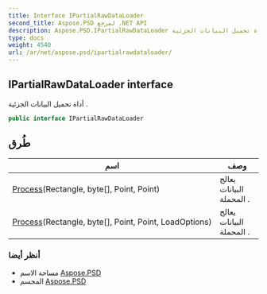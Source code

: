 ```yaml
---
title: Interface IPartialRawDataLoader
second_title: Aspose.PSD لمرجع .NET API
description: Aspose.PSD.IPartialRawDataLoader واجهه المستخدم. أداة تحميل البيانات الجزئية .
type: docs
weight: 4540
url: /ar/net/aspose.psd/ipartialrawdataloader/
---
```

## IPartialRawDataLoader interface

أداة تحميل البيانات الجزئية .

```csharp
public interface IPartialRawDataLoader
```

## طُرق

| اسم | وصف |
| --- | --- |
| [Process](../../aspose.psd/ipartialrawdataloader/process/#process)(Rectangle, byte[], Point, Point) | يعالج البيانات المحملة . |
| [Process](../../aspose.psd/ipartialrawdataloader/process/#process_1)(Rectangle, byte[], Point, Point, LoadOptions) | يعالج البيانات المحملة . |

### أنظر أيضا

* مساحة الاسم [Aspose.PSD](../../aspose.psd/)
* المجسم [Aspose.PSD](../../)



